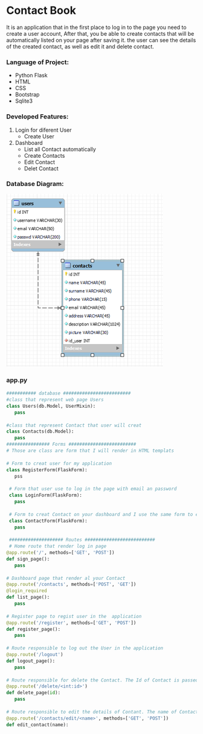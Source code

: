 # Contact Book

It is an application that in the first place to log in to the page you need to create a user account, After that, you be able to create contacts that will be automatically listed on your page after saving it. the user can see the details of the created contact, as well as edit it and delete contact.

### Language of Project:

- Python Flask
- HTML
- CSS
- Bootstrap
- Sqlite3

### Developed Features:

1. Login for diferent User
   - Create User
2. Dashboard
   - List all Contact automatically
   - Create Contacts
   - Edit Contact
   - Delet Contact

### Database Diagram:

![Database Diagram](static/picture_files/db_diagram.PNG)

### app.py
```Python
########### database #########################
#class that represent web page Users
class Users(db.Model, UserMixin):
   pass
   
#class that represent Contact that user will creat
class Contacts(db.Model):
   pass
################ Forms #########################
# Those are class are form that I will render in HTML templats

# Form to creat user for my application 
class RegisterForm(FlaskForm):
   pss
 
 # Form that user use to log in the page with email an password
 class LoginForm(FlaskForm):
   pass
 
 # Form to creat Contact on your dashboard and I use the same form to edit contact as well 
 class ContactForm(FlaskForm):
   pass
 
 #################### Routes ##########################
 # Home route that render log in page 
@app.route('/', methods=['GET', 'POST'])
def sign_page():
   pass
  
# Dashboard page that render al your Contact 
@app.route('/contacts', methods=['POST', 'GET'])
@login_required
def list_page():
   pass

# Register page to regist user in the  application
@app.route('/register', methods=['GET', 'POST'])
def register_page():
   pass
   
# Route responsible to log out the User in the application
@app.route('/logout')
def logout_page():
   pass

# Route responsible for delete the Contact. The Id of Contact is passed in url to the route
@app.route('/delete/<int:id>')
def delete_page(id):
   pass

# Route responsible to edit the details of Contant. The name of Contact is passed in url to the route
@app.route('/contacts/edit/<name>', methods=['GET', 'POST'])
def edit_contact(name):
```




